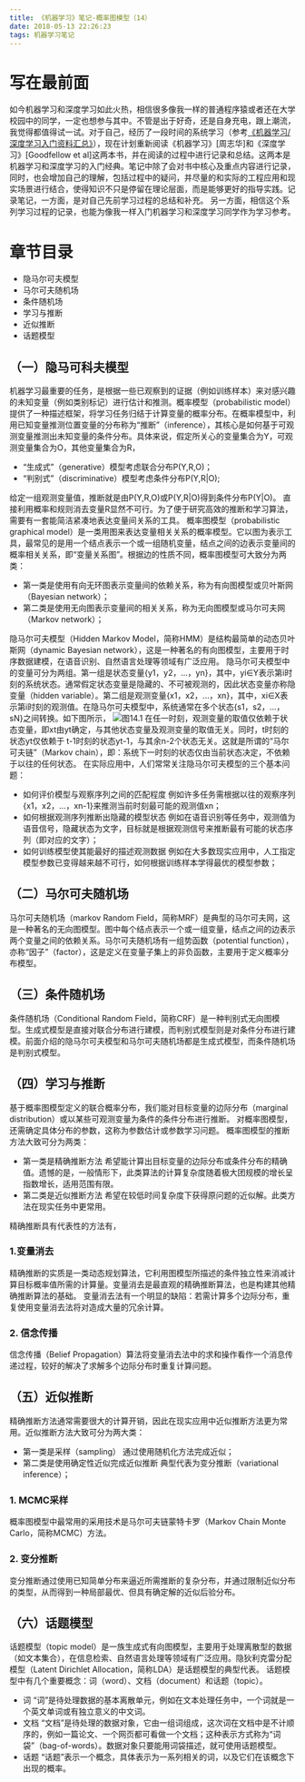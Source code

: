 ```yaml
---
title: 《机器学习》笔记-概率图模型（14）
date: 2018-05-13 22:26:23
tags: 机器学习笔记
---
```

# 写在最前面
如今机器学习和深度学习如此火热，相信很多像我一样的普通程序猿或者还在大学校园中的同学，一定也想参与其中。不管是出于好奇，还是自身充电，跟上潮流，我觉得都值得试一试。对于自己，经历了一段时间的系统学习（参考[《机器学习/深度学习入门资料汇总》](https://zhuanlan.zhihu.com/p/30980999)），现在计划重新阅读《机器学习》[周志华]和《深度学习》[Goodfellow et al]这两本书，并在阅读的过程中进行记录和总结。这两本是机器学习和深度学习的入门经典。笔记中除了会对书中核心及重点内容进行记录，同时，也会增加自己的理解，包括过程中的疑问，并尽量的和实际的工程应用和现实场景进行结合，使得知识不只是停留在理论层面，而是能够更好的指导实践。记录笔记，一方面，是对自己先前学习过程的总结和补充。 另一方面，相信这个系列学习过程的记录，也能为像我一样入门机器学习和深度学习同学作为学习参考。

# 章节目录
* 隐马尔可夫模型
* 马尔可夫随机场
* 条件随机场
* 学习与推断
* 近似推断
* 话题模型

## （一）隐马可科夫模型
机器学习最重要的任务，是根据一些已观察到的证据（例如训练样本）来对感兴趣的未知变量（例如类别标记）进行估计和推测。概率模型（probabilistic model）提供了一种描述框架，将学习任务归结于计算变量的概率分布。在概率模型中，利用已知变量推测位置变量的分布称为“推断”（inference），其核心是如何基于可观测变量推测出未知变量的条件分布。具体来说，假定所关心的变量集合为Y，可观测变量集合为O，其他变量集合为R，
* “生成式”（generative）模型考虑联合分布P(Y,R,O)；
* “判别式”（discriminative）模型考虑条件分布P(Y,R|O);

给定一组观测变量值，推断就是由P(Y,R,O)或P(Y,R|O)得到条件分布P(Y|O)。
直接利用概率和规则消去变量R显然不可行。为了便于研究高效的推断和学习算法，需要有一套能简洁紧凑地表达变量间关系的工具。
概率图模型（probabilistic graphical model）是一类用图来表达变量相关关系的概率模型。它以图为表示工具，最常见的是用一个结点表示一个或一组随机变量，结点之间的边表示变量间的概率相关关系，即“变量关系图”。根据边的性质不同，概率图模型可大致分为两类：
* 第一类是使用有向无环图表示变量间的依赖关系，称为有向图模型或贝叶斯网（Bayesian network）；
* 第二类是使用无向图表示变量间的相关关系，称为无向图模型或马尔可夫网（Markov network）；

隐马尔可夫模型（Hidden Markov Model，简称HMM）是结构最简单的动态贝叶斯网（dynamic Bayesian network），这是一种著名的有向图模型，主要用于时序数据建模，在语音识别、自然语言处理等领域有广泛应用。
隐马尔可夫模型中的变量可分为两组。第一组是状态变量{y1，y2，...，yn}，其中，yi∈Y表示第i时刻的系统状态。通常假定状态变量是隐藏的、不可被观测的，因此状态变量亦称隐变量（hidden variable）。第二组是观测变量{x1，x2，...，xn}，其中，xi∈X表示第i时刻的观测值。在隐马尔可夫模型中，系统通常在多个状态{s1，s2，...，sN}之间转换。如下图所示，
![图14.1](http://upload-images.jianshu.io/upload_images/4905018-819f2b96464d66fc.png?imageMogr2/auto-orient/strip%7CimageView2/2/w/1240)
在任一时刻，观测变量的取值仅依赖于状态变量，即xt由yt确定，与其他状态变量及观测变量的取值无关。同时，t时刻的状态yt仅依赖于
t-1时刻的状态yt-1，与其余n-2个状态无关。这就是所谓的“马尔可夫链”（Markov chain），即：系统下一时刻的状态仅由当前状态决定，不依赖于以往的任何状态。
在实际应用中，人们常常关注隐马尔可夫模型的三个基本问题：
* 如何评价模型与观察序列之间的匹配程度
例如许多任务需根据以往的观察序列{x1，x2，...，xn-1}来推测当前时刻最可能的观测值xn；
* 如何根据观测序列推断出隐藏的模型状态
例如在语音识别等任务中，观测值为语音信号，隐藏状态为文字，目标就是根据观测信号来推断最有可能的状态序列（即对应的文字）；
* 如何训练模型使其能最好的描述观测数据
例如在大多数现实应用中，人工指定模型参数已变得越来越不可行，如何根据训练样本学得最优的模型参数；

## （二）马尔可夫随机场
马尔可夫随机场（markov Random Field，简称MRF）是典型的马尔可夫网，这是一种著名的无向图模型。图中每个结点表示一个或一组变量，结点之间的边表示两个变量之间的依赖关系。马尔可夫随机场有一组势函数（potential function），亦称“因子”（factor），这是定义在变量子集上的非负函数，主要用于定义概率分布模型。

## （三）条件随机场
条件随机场（Conditional Random Field，简称CRF）是一种判别式无向图模型。生成式模型是直接对联合分布进行建模，而判别式模型则是对条件分布进行建模。前面介绍的隐马尔可夫模型和马尔可夫随机场都是生成式模型，而条件随机场是判别式模型。

## （四）学习与推断
基于概率图模型定义的联合概率分布，我们能对目标变量的边际分布（marginal distribution）或以某些可观测变量为条件的条件分布进行推断。
对概率图模型，还需确定具体分布的参数，这称为参数估计或参数学习问题。
概率图模型的推断方法大致可分为两类：
* 第一类是精确推断方法
希望能计算出目标变量的边际分布或条件分布的精确值。遗憾的是，一般情形下，此类算法的计算复杂度随着极大团规模的增长呈指数增长，适用范围有限。
* 第二类是近似推断方法
希望在较低时间复杂度下获得原问题的近似解。此类方法在现实任务中更常用。

精确推断具有代表性的方法有，

### 1.变量消去
精确推断的实质是一类动态规划算法，它利用图模型所描述的条件独立性来消减计算目标概率值所需的计算量。变量消去是最直观的精确推断算法，也是构建其他精确推断算法的基础。
变量消去法有一个明显的缺陷：若需计算多个边际分布，重复使用变量消去法将对造成大量的冗余计算。

### 2. 信念传播
信念传播（Belief Propagation）算法将变量消去法中的求和操作看作一个消息传递过程，较好的解决了求解多个边际分布时重复计算问题。

## （五）近似推断
精确推断方法通常需要很大的计算开销，因此在现实应用中近似推断方法更为常用。近似推断方法大致可分为两大类：
* 第一类是采样（sampling）
通过使用随机化方法完成近似；
* 第二类是使用确定性近似完成近似推断
典型代表为变分推断（variational inference）；

### 1. MCMC采样
概率图模型中最常用的采用技术是马尔可夫链蒙特卡罗（Markov Chain Monte Carlo，简称MCMC）方法。

### 2. 变分推断
变分推断通过使用已知简单分布来逼近所需推断的复杂分布，并通过限制近似分布的类型，从而得到一种局部最优、但具有确定解的近似后验分布。

## （六）话题模型
话题模型（topic model）是一族生成式有向图模型，主要用于处理离散型的数据（如文本集合），在信息检索、自然语言处理等领域有广泛应用。隐狄利克雷分配模型（Latent Dirichlet Allocation，简称LDA）是话题模型的典型代表。
话题模型中有几个重要概念：词（word）、文档（document）和话题（topic）。
* 词
“词”是待处理数据的基本离散单元，例如在文本处理任务中，一个词就是一个英文单词或有独立意义的中文词。
* 文档
“文档”是待处理的数据对象，它由一组词组成，这次词在文档中是不计顺序的，例如一篇论文、一个网页都可看做一个文档；这种表示方式称为“词袋”（bag-of-words）。数据对象只要能用词袋描述，就可使用话题模型。
* 话题
“话题”表示一个概念，具体表示为一系列相关的词，以及它们在该概念下出现的概率。











































